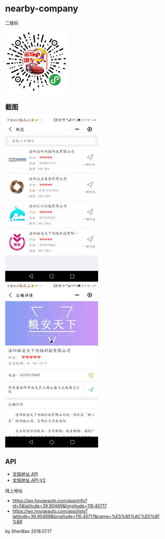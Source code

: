 # nearby-company

二维码

<img src="./screenshot/qr-code.jpg" width="200"/>


## 截图

<img src="./screenshot/list.jpg" width="300"/>
<img src="./screenshot/details.jpg" width="300"/>


## API 

- [文档地址 API](./API.md)
- [文档地址 API-V2](./API-V2.md)

线上地址
- https://wx.hougeauto.com/app/info?id=5&latitude=39.90469&longitude=116.40717
- https://wx.hougeauto.com/app/lists?latitude=39.90469&longitude=116.40717&name=%E5%85%AC%E5%8F%B8


by ShenBao 2018.07.17
